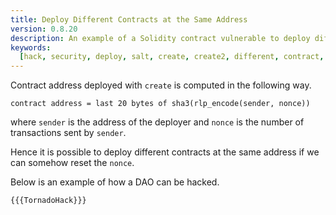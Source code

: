 ```yaml
---
title: Deploy Different Contracts at the Same Address
version: 0.8.20
description: An example of a Solidity contract vulnerable to deploy different contracts at the same address
keywords:
  [hack, security, deploy, salt, create, create2, different, contract, same, address]
---
```


Contract address deployed with `create` is computed in the following way.

```
contract address = last 20 bytes of sha3(rlp_encode(sender, nonce))
```

where `sender` is the address of the deployer and `nonce` is the number of transactions sent by `sender`.

Hence it is possible to deploy different contracts at the same address if we can somehow reset the `nonce`.

Below is an example of how a DAO can be hacked.

```solidity
{{{TornadoHack}}}
```
